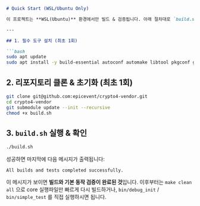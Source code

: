 ````markdown
# Quick Start (WSL/Ubuntu Only)

이 프로젝트는 **WSL(Ubuntu)** 환경에서만 빌드 & 검증됩니다. 아래 절차대로 `build.sh` 하나만 실행하세요.

---

## 1. 필수 도구 설치 (최초 1회)

```bash
sudo apt update
sudo apt install -y build-essential autoconf automake libtool pkgconf git
````

## 2. 리포지토리 클론 & 초기화 (최초 1회)

```bash
git clone git@github.com:epicevent/crypto4-vendor.git
cd crypto4-vendor
git submodule update --init --recursive
chmod +x build.sh
```

## 3. `build.sh` 실행 & 확인

```bash
./build.sh
```

성공하면 마지막에 다음 메시지가 출력됩니다:

```
All builds and tests completed successfully.
```

이 메시지가 보이면 **빌드와 기본 동작 검증이 완료된 것**입니다. 이후부터는 `make clean all` 으로 core 실행파일만 빠르게 다시 빌드하거나, `bin/debug_init` / `bin/simple_test` 를 직접 실행하시면 됩니다.
